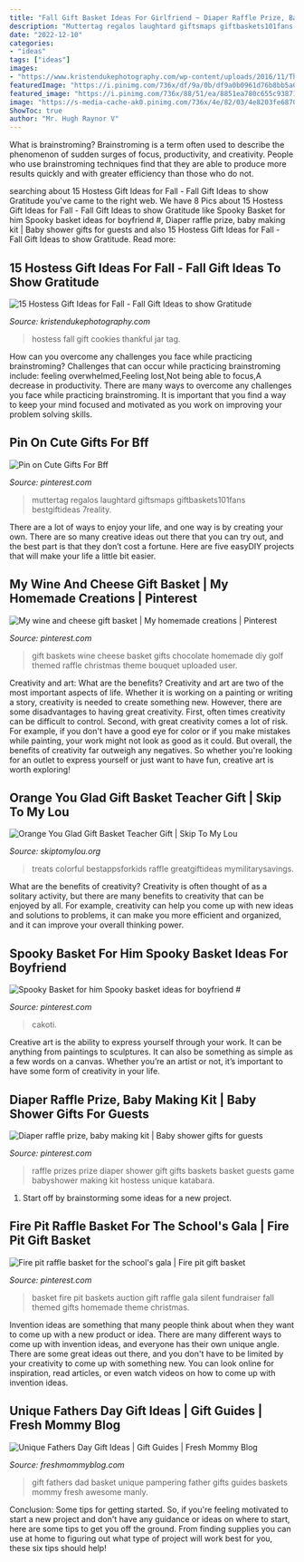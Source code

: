 ```yaml
---
title: "Fall Gift Basket Ideas For Girlfriend ~ Diaper Raffle Prize, Baby Making Kit"
description: "Muttertag regalos laughtard giftsmaps giftbaskets101fans bestgiftideas 7reality"
date: "2022-12-10"
categories:
- "ideas"
tags: ["ideas"]
images:
- "https://www.kristendukephotography.com/wp-content/uploads/2016/11/Thankful-for-Sweet-Friends-Like-You-Tag-Free-download-on-lilluna.com-2.jpg"
featuredImage: "https://i.pinimg.com/736x/df/9a/0b/df9a0b0961d76b8bb5a0f0d269324715--school-auction-school-s.jpg"
featured_image: "https://i.pinimg.com/736x/88/51/ea/8851ea780c655c93871032db119057c7--diaper-raffle-prize-raffle-prizes.jpg"
image: "https://s-media-cache-ak0.pinimg.com/736x/4e/82/03/4e8203fe687011b6430ced2f6a2969ca--cheese-gift-baskets-cheese-gifts.jpg"
ShowToc: true
author: "Mr. Hugh Raynor V"
---
```



What is brainstroming?
Brainstroming is a term often used to describe the phenomenon of sudden surges of focus, productivity, and creativity. People who use brainstroming techniques find that they are able to produce more results quickly and with greater efficiency than those who do not.

	

		
searching about 15 Hostess Gift Ideas for Fall - Fall Gift Ideas to show Gratitude you've came to the right web. We have 8 Pics about 15 Hostess Gift Ideas for Fall - Fall Gift Ideas to show Gratitude like Spooky Basket for him Spooky basket ideas for boyfriend #, Diaper raffle prize, baby making kit | Baby shower gifts for guests and also 15 Hostess Gift Ideas for Fall - Fall Gift Ideas to show Gratitude. Read more:
		
    
## 15 Hostess Gift Ideas For Fall - Fall Gift Ideas To Show Gratitude

<img loading=lazy src="https://www.kristendukephotography.com/wp-content/uploads/2016/11/Thankful-for-Sweet-Friends-Like-You-Tag-Free-download-on-lilluna.com-2.jpg" onerror="this.onerror=null;this.src='https://tse1.mm.bing.net/th?id=OIP.IeSJXWTnS6zJLSIxqCSwwAHaKX&amp;pid=15.1';" alt="15 Hostess Gift Ideas for Fall - Fall Gift Ideas to show Gratitude">

_Source: kristendukephotography.com_

>hostess fall gift cookies thankful jar tag. 

	

How can you overcome any challenges you face while practicing brainstroming?
Challenges that can occur while practicing brainstroming include: feeling overwhelmed,Feeling lost,Not being able to focus,A decrease in productivity. There are many ways to overcome any challenges you face while practicing brainstroming. It is important that you find a way to keep your mind focused and motivated as you work on improving your problem solving skills.

    
## Pin On Cute Gifts For Bff

<img loading=lazy src="https://i.pinimg.com/736x/22/6c/43/226c43f41b5d77ba12b00a21c9b4a332.jpg" onerror="this.onerror=null;this.src='https://tse1.mm.bing.net/th?id=OIP._7NpD02wVoHs8CIPHDR1LwAAAA&amp;pid=15.1';" alt="Pin on Cute Gifts For Bff">

_Source: pinterest.com_

>muttertag regalos laughtard giftsmaps giftbaskets101fans bestgiftideas 7reality. 

	

There are a lot of ways to enjoy your life, and one way is by creating your own. There are so many creative ideas out there that you can try out, and the best part is that they don’t cost a fortune. Here are five easyDIY projects that will make your life a little bit easier.

    
## My Wine And Cheese Gift Basket | My Homemade Creations | Pinterest

<img loading=lazy src="https://s-media-cache-ak0.pinimg.com/736x/4e/82/03/4e8203fe687011b6430ced2f6a2969ca--cheese-gift-baskets-cheese-gifts.jpg" onerror="this.onerror=null;this.src='https://tse1.mm.bing.net/th?id=OIP.Eg1oiBAnKZPUpdTva6HfEwHaJ3&amp;pid=15.1';" alt="My wine and cheese gift basket | My homemade creations | Pinterest">

_Source: pinterest.com_

>gift baskets wine cheese basket gifts chocolate homemade diy golf themed raffle christmas theme bouquet uploaded user. 

	

Creativity and art: What are the benefits?
Creativity and art are two of the most important aspects of life. Whether it is working on a painting or writing a story, creativity is needed to create something new. However, there are some disadvantages to having great creativity. First, often times creativity can be difficult to control. Second, with great creativity comes a lot of risk. For example, if you don't have a good eye for color or if you make mistakes while painting, your work might not look as good as it could. But overall, the benefits of creativity far outweigh any negatives. So whether you're looking for an outlet to express yourself or just want to have fun, creative art is worth exploring!

    
## Orange You Glad Gift Basket Teacher Gift | Skip To My Lou

<img loading=lazy src="https://www.skiptomylou.org/wp-content/uploads/2015/04/teacher-appreciation-gift-basket-4.jpg" onerror="this.onerror=null;this.src='https://tse4.mm.bing.net/th?id=OIP.gIyjAeC9EwTA1BdayVdXXQHaKl&amp;pid=15.1';" alt="Orange You Glad Gift Basket Teacher Gift | Skip To My Lou">

_Source: skiptomylou.org_

>treats colorful bestappsforkids raffle greatgiftideas mymilitarysavings. 

	

What are the benefits of creativity?
Creativity is often thought of as a solitary activity, but there are many benefits to creativity that can be enjoyed by all. For example, creativity can help you come up with new ideas and solutions to problems, it can make you more efficient and organized, and it can improve your overall thinking power.

    
## Spooky Basket For Him Spooky Basket Ideas For Boyfriend #

<img loading=lazy src="https://i.pinimg.com/736x/11/b3/a6/11b3a625af1eba97e2a897fb72cbd9ab.jpg" onerror="this.onerror=null;this.src='https://tse1.mm.bing.net/th?id=OIP.WTodXEjiIP7lj25BCgwg4QHaOt&amp;pid=15.1';" alt="Spooky Basket for him Spooky basket ideas for boyfriend #">

_Source: pinterest.com_

>cakoti. 

	

Creative art is the ability to express yourself through your work. It can be anything from paintings to sculptures. It can also be something as simple as a few words on a canvas. Whether you’re an artist or not, it’s important to have some form of creativity in your life.

    
## Diaper Raffle Prize, Baby Making Kit | Baby Shower Gifts For Guests

<img loading=lazy src="https://i.pinimg.com/736x/88/51/ea/8851ea780c655c93871032db119057c7--diaper-raffle-prize-raffle-prizes.jpg" onerror="this.onerror=null;this.src='https://tse1.mm.bing.net/th?id=OIP.F7Vh3a-CYkdGPYs7wuGRdQHaNK&amp;pid=15.1';" alt="Diaper raffle prize, baby making kit | Baby shower gifts for guests">

_Source: pinterest.com_

>raffle prizes prize diaper shower gift gifts baskets basket guests game babyshower making kit hostess unique katabara. 

	

1. Start off by brainstorming some ideas for a new project.

    
## Fire Pit Raffle Basket For The School&#039;s Gala | Fire Pit Gift Basket

<img loading=lazy src="https://i.pinimg.com/736x/df/9a/0b/df9a0b0961d76b8bb5a0f0d269324715--school-auction-school-s.jpg" onerror="this.onerror=null;this.src='https://tse4.mm.bing.net/th?id=OIP.aKQChklWr_c6iu_ZAH9zEQDYEg&amp;pid=15.1';" alt="Fire pit raffle basket for the school&#039;s gala | Fire pit gift basket">

_Source: pinterest.com_

>basket fire pit baskets auction gift raffle gala silent fundraiser fall themed gifts homemade theme christmas. 

	

Invention ideas are something that many people think about when they want to come up with a new product or idea. There are many different ways to come up with invention ideas, and everyone has their own unique angle. There are some great ideas out there, and you don't have to be limited by your creativity to come up with something new. You can look online for inspiration, read articles, or even watch videos on how to come up with invention ideas.

    
## Unique Fathers Day Gift Ideas | Gift Guides | Fresh Mommy Blog

<img loading=lazy src="https://freshmommyblog.com/wp-content/uploads/2018/05/Fathers-Day-Gift-Basket-with-gifts-to-pamper-dad-Ideas-and-Tips-from-popular-Florida-lifestyle-blogger-Tabitha-Blue-of-Fresh-Mommy-Blog-1.jpg" onerror="this.onerror=null;this.src='https://tse2.mm.bing.net/th?id=OIP.OTrmwr3CFeoxjaQbntYgtgHaLH&amp;pid=15.1';" alt="Unique Fathers Day Gift Ideas | Gift Guides | Fresh Mommy Blog">

_Source: freshmommyblog.com_

>gift fathers dad basket unique pampering father gifts guides baskets mommy fresh awesome manly. 

	

Conclusion: Some tips for getting started.
So, if you're feeling motivated to start a new project and don't have any guidance or ideas on where to start, here are some tips to get you off the ground. From finding supplies you can use at home to figuring out what type of project will work best for you, these six tips should help!

